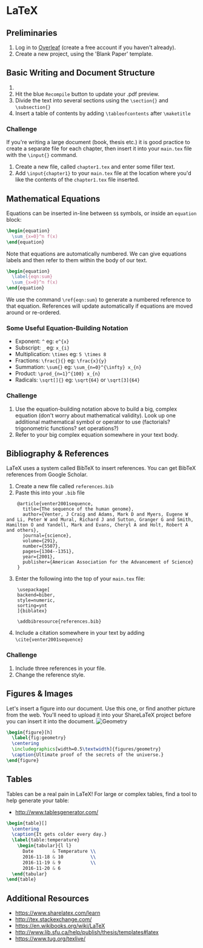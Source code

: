 # LaTeX

## Preliminaries
1. Log in to [Overleaf](https://www.overleaf.com/) (create a free account if you haven't already).
2. Create a new project, using the 'Blank Paper' template.

## Basic Writing and Document Structure
1. 
2. Hit the blue `Recompile` button to update your .pdf preview.
3. Divide the text into several sections using the `\section{}` and `\subsection{}`
4. Insert a table of contents by adding `\tableofcontents` after `\maketitle`

### Challenge
If you're writing a large document (book, thesis etc.) it is good practice to create a separate file for each chapter, then insert it into your `main.tex` file with the `\input{}` command.

1. Create a new file, called `chapter1.tex` and enter some filler text.
2. Add `\input{chapter1}` to your `main.tex` file at the location where you'd like the contents of the `chapter1.tex` file inserted.

## Mathematical Equations
Equations can be inserted in-line between `$$` symbols, or inside an `equation` block:

```tex
\begin{equation}
  \sum_{x=0}^n f(x)
\end{equation}
```

Note that equations are automatically numbered. We can give equations labels and then refer to them within the body of our text.

```tex
\begin{equation}
  \label{eqn:sum}
  \sum_{x=0}^n f(x)
\end{equation}
```

We use the command `\ref{eqn:sum}` to generate a numbered reference to that equation. References will update automatically if equations are moved around or re-ordered.

### Some Useful Equation-Building Notation
- Exponent: `^` eg: `e^{x}`
- Subscript: `_` eg: `x_{i}`
- Multiplication: `\times` eg: `5 \times 8`
- Fractions: `\frac{}{}` eg: `\frac{x}{y}`
- Summation: `\sum{}` eg: `\sum_{n=0}^{\infty} x_{n}`
- Product: `\prod_{n=1}^{100} x_{n}`
- Radicals: `\sqrt[]{}` eg: `\sqrt{64}` or `\sqrt[3]{64}`

### Challenge
1. Use the equation-building notation above to build a big, complex equation (don't worry about mathematical validity). Look up one additional mathematical symbol or operator to use (factorials? trigonometric functions? set operations?)
2. Refer to your big complex equation somewhere in your text body.

## Bibliography & References
LaTeX uses a system called BibTeX to insert references. You can get BibTeX references from Google Scholar.

1. Create a new file called `references.bib`
2. Paste this into your `.bib` file

```
    @article{venter2001sequence,
      title={The sequence of the human genome},
      author={Venter, J Craig and Adams, Mark D and Myers, Eugene W and Li, Peter W and Mural, Richard J and Sutton, Granger G and Smith, Hamilton O and Yandell, Mark and Evans, Cheryl A and Holt, Robert A and others},
      journal={science},
      volume={291},
      number={5507},
      pages={1304--1351},
      year={2001},
      publisher={American Association for the Advancement of Science}
    }
```

3. Enter the following into the top of your `main.tex` file:

```
    \usepackage[
    backend=biber,
    style=numeric,
    sorting=ynt
    ]{biblatex}
    
    \addbibresource{references.bib}
``` 

4. Include a citation somewhere in your text by adding `\cite{venter2001sequence}`

### Challenge
1. Include three references in your file.
2. Change the reference style.

## Figures & Images
Let's insert a figure into our document. Use this one, or find another picture from the web. You'll need to upload it into your ShareLaTeX project before you can insert it into the document.
![Geometry](http://latex.artofproblemsolving.com/4/7/7/4776110780647e87b624afb7a2d6e65612ad4595.png)

```tex
\begin{figure}[h]
  \label{fig:geometry}
  \centering
  \includegraphics[width=0.5\textwidth]{figures/geometry}
  \caption{Ultimate proof of the secrets of the universe.}
\end{figure}
```

## Tables
Tables can be a real pain in LaTeX! For large or complex tables, find a tool to help generate your table:
- http://www.tablesgenerator.com/

```tex
\begin{table}[]
  \centering
  \caption{It gets colder every day.}
  \label{table:temperature}
    \begin{tabular}{l l}
      Date       & Temperature \\
      2016-11-18 & 10          \\
      2016-11-19 & 9           \\
      2016-11-20 & 6          
  \end{tabular}
\end{table}
```

## Additional Resources
- https://www.sharelatex.com/learn
- http://tex.stackexchange.com/
- https://en.wikibooks.org/wiki/LaTeX
- http://www.lib.sfu.ca/help/publish/thesis/templates#latex
- https://www.tug.org/texlive/
